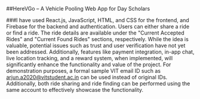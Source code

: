 ##HereVGo – A Vehicle Pooling Web App for Day Scholars

###I have used React.js, JavaScript, HTML, and CSS for the frontend, and Firebase for the backend and authentication. Users can either share a ride or find a ride. The ride details are available under the "Current Accepted Rides" and "Current Found Rides" sections, respectively. While the idea is valuable, potential issues such as trust and user verification have not yet been addressed. Additionally, features like payment integration, in-app chat, live location tracking, and a reward system, when implemented, will significantly enhance the functionality and value of the project. For demonstration purposes, a formal sample VIT email ID such as arjun.a2020@vitstudent.ac.in can be used instead of original IDs. Additionally, both ride sharing and ride finding can be performed using the same account to effectively showcase the functionality.
